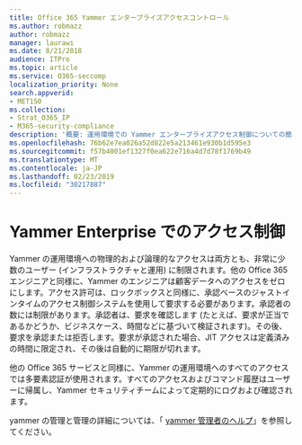 ```yaml
---
title: Office 365 Yammer エンタープライズアクセスコントロール
ms.author: robmazz
author: robmazz
manager: laurawi
ms.date: 8/21/2018
audience: ITPro
ms.topic: article
ms.service: O365-seccomp
localization_priority: None
search.appverid:
- MET150
ms.collection:
- Strat_O365_IP
- M365-security-compliance
description: '概要: 運用環境での Yammer エンタープライズアクセス制御についての簡単な概要。'
ms.openlocfilehash: 76b62e7ea026a52d822e5a213461e930b1d595e3
ms.sourcegitcommit: f57b4001ef1327f0ea622e716a4d7d78f1769b49
ms.translationtype: MT
ms.contentlocale: ja-JP
ms.lasthandoff: 02/23/2019
ms.locfileid: "30217887"
---
```

# <a name="yammer-enterprise-access-controls"></a>Yammer Enterprise でのアクセス制御 

Yammer の運用環境への物理的および論理的なアクセスは両方とも、非常に少数のユーザー (インフラストラクチャと運用) に制限されます。他の Office 365 エンジニアと同様に、Yammer のエンジニアは顧客データへのアクセスをゼロにします。アクセス許可は、ロックボックスと同様に、承認ベースのジャストインタイムのアクセス制御システムを使用して要求する必要があります。承認者の数には制限があります。承認者は、要求を確認します (たとえば、要求が正当であるかどうか、ビジネスケース、時間などに基づいて検証されます)。その後、要求を承認または拒否します。要求が承認された場合、JIT アクセスは定義済みの時間に限定され、その後は自動的に期限が切れます。 

他の Office 365 サービスと同様に、Yammer の運用環境へのすべてのアクセスでは多要素認証が使用されます。すべてのアクセスおよびコマンド履歴はユーザーに帰属し、Yammer セキュリティチームによって定期的にログおよび確認されます。

yammer の管理と管理の詳細については、「 [yammer 管理者のヘルプ](https://support.office.com/article/yammer-–-admin-help-e1464355-1f97-49ac-b2aa-dd320b179dbe?ui=en-US&rs=en-US&ad=US)」を参照してください。